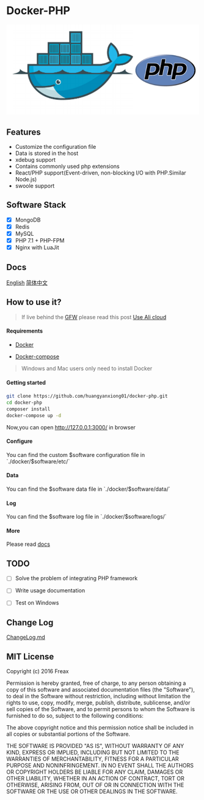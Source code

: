 # Docker-PHP

![docker-php](./images/docker-php.png)

## Features

- Customize the configuration file
- Data is stored in the host
- xdebug support
- Contains commonly used php extensions
- React/PHP support(Event-driven, non-blocking I/O with PHP.Similar Node.js)
- swoole support

 
## Software Stack
- [x] MongoDB
- [x] Redis
- [x] MySQL
- [x] PHP 7.1 + PHP-FPM
- [x] Nginx with LuaJit

## Docs

[English](./docs/getting-started.md)
[简体中文](./docs/getting-started.Zh-cn.md)


## How to use it?

>If live behind the [GFW](https://zh.wikipedia.org/zh-hans/%E9%98%B2%E7%81%AB%E9%95%BF%E5%9F%8E) please read this post [Use Ali cloud](http://www.myfreax.com/use-aliyun-mirror-acceleration-on-docker/)


#### Requirements

- [Docker](https://www.docker.com/)

- [Docker-compose](https://github.com/docker/compose/releases)

>Windows and Mac users only need to install Docker

#### Getting started

```bash
git clone https://github.com/huangyanxiong01/docker-php.git
cd docker-php
composer install 
docker-compose up -d
```
Now,you can open http://127.0.0.1:3000/ in browser


#### Configure 

You can find the custom $software configuration file in `./docker/$software/etc/`


#### Data

You can find the  $software data file in `./docker/$software/data/`

#### Log

You can find the  $software log file in `./docker/$software/logs/`

#### More 

Please read [docs](./docs/getting-started.md) 

## TODO
- [ ] Solve the problem of integrating PHP framework
- [ ] Write usage documentation
- [ ] Test on Windows


## Change Log

[ChangeLog.md](ChangeLog.md)

## MIT License

Copyright (c) 2016 Freax

Permission is hereby granted, free of charge, to any person obtaining a copy
of this software and associated documentation files (the "Software"), to deal
in the Software without restriction, including without limitation the rights
to use, copy, modify, merge, publish, distribute, sublicense, and/or sell
copies of the Software, and to permit persons to whom the Software is
furnished to do so, subject to the following conditions:

The above copyright notice and this permission notice shall be included in all
copies or substantial portions of the Software.

THE SOFTWARE IS PROVIDED "AS IS", WITHOUT WARRANTY OF ANY KIND, EXPRESS OR
IMPLIED, INCLUDING BUT NOT LIMITED TO THE WARRANTIES OF MERCHANTABILITY,
FITNESS FOR A PARTICULAR PURPOSE AND NONINFRINGEMENT. IN NO EVENT SHALL THE
AUTHORS OR COPYRIGHT HOLDERS BE LIABLE FOR ANY CLAIM, DAMAGES OR OTHER
LIABILITY, WHETHER IN AN ACTION OF CONTRACT, TORT OR OTHERWISE, ARISING FROM,
OUT OF OR IN CONNECTION WITH THE SOFTWARE OR THE USE OR OTHER DEALINGS IN THE
SOFTWARE.
